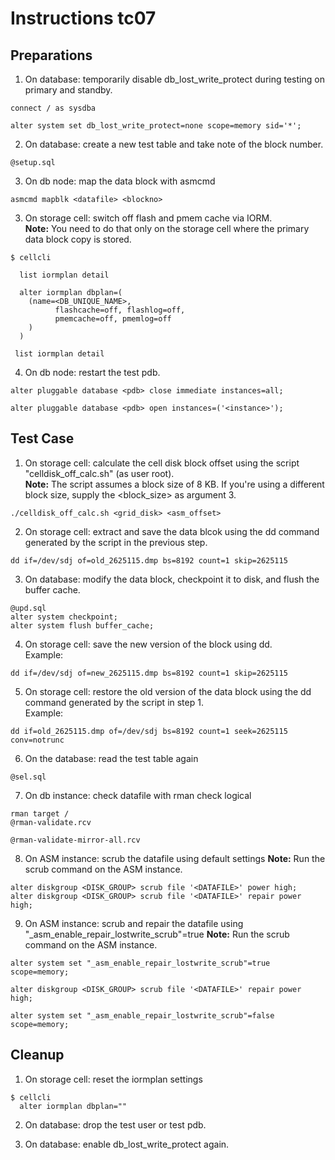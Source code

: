 # Instructions tc07

## Preparations
1. On database: temporarily disable db_lost_write_protect during testing on primary and standby.
```
connect / as sysdba

alter system set db_lost_write_protect=none scope=memory sid='*';
``` 

2. On database: create a new test table and take note of the block number.
```
@setup.sql
``` 

3. On db node: map the data block with asmcmd
```
asmcmd mapblk <datafile> <blockno>
```

3. On storage cell: switch off flash and pmem cache via IORM.
<br>**Note:** You need to do that only on the storage cell where the primary data block copy is stored.

```
$ cellcli

  list iormplan detail

  alter iormplan dbplan=(
    (name=<DB_UNIQUE_NAME>, 
          flashcache=off, flashlog=off, 
          pmemcache=off, pmemlog=off
    )
  )

 list iormplan detail
```

4. On db node: restart the test pdb.
```
alter pluggable database <pdb> close immediate instances=all;

alter pluggable database <pdb> open instances=('<instance>');
```

## Test Case

1. On storage cell: calculate the cell disk block offset using the script "celldisk_off_calc.sh" (as user root).
<br>**Note:** The script assumes a block size of 8 KB. If you're using a different block size, supply the <block_size> as argument 3.
```
./celldisk_off_calc.sh <grid_disk> <asm_offset>
``` 

2. On storage cell: extract and save the data blcok using the dd command generated by the script in the previous step.
```
dd if=/dev/sdj of=old_2625115.dmp bs=8192 count=1 skip=2625115
``` 

3. On database: modify the data block, checkpoint it to disk, and flush the buffer cache.
```
@upd.sql
alter system checkpoint;
alter system flush buffer_cache;
```

4. On storage cell: save the new version of the block using dd.
<br>Example:
```
dd if=/dev/sdj of=new_2625115.dmp bs=8192 count=1 skip=2625115
``` 

5. On storage cell: restore the old version of the data block using the dd command generated by the script in step 1.
<br>Example:
```
dd if=old_2625115.dmp of=/dev/sdj bs=8192 count=1 seek=2625115 conv=notrunc
```

6. On the database: read the test table again
```
@sel.sql
```

7. On db instance: check datafile with rman check logical
```
rman target /
@rman-validate.rcv

@rman-validate-mirror-all.rcv
```

8. On ASM instance: scrub the datafile using default settings
**Note:** Run the scrub command on the ASM instance.
```
alter diskgroup <DISK_GROUP> scrub file '<DATAFILE>' power high;
alter diskgroup <DISK_GROUP> scrub file '<DATAFILE>' repair power high;
```

9. On ASM instance: scrub and repair the datafile using "_asm_enable_repair_lostwrite_scrub"=true
**Note:** Run the scrub command on the ASM instance.
```
alter system set "_asm_enable_repair_lostwrite_scrub"=true scope=memory;

alter diskgroup <DISK_GROUP> scrub file '<DATAFILE>' repair power high;

alter system set "_asm_enable_repair_lostwrite_scrub"=false scope=memory;
```

## Cleanup
1. On storage cell: reset the iormplan settings

```
$ cellcli
  alter iormplan dbplan=""
```

2. On database: drop the test user or test pdb.

3. On database: enable db_lost_write_protect again.
